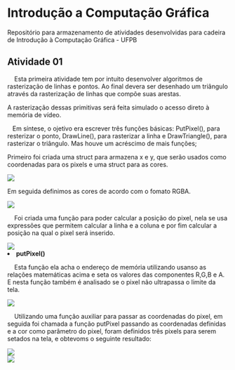 # Introdução a Computação Gráfica
Repositório para armazenamento de atividades desenvolvidas para cadeira de Introdução à Computação Gráfica - UFPB


<h2>Atividade 01 </h2>
<p>&nbsp&nbsp&nbsp Esta primeira atividade tem por intuito desenvolver algoritmos de rasterização de linhas e pontos. Ao final devera ser desenhado um triângulo através da rasterização de linhas que compõe suas arestas.</p>
<p>A rasterização dessas primitivas será feita simulado o acesso direto à memória de vídeo.</p>
<p>&nbsp&nbsp&nbspEm síntese, o ojetivo era escrever três funções básicas: PutPixel(), para resterizar o ponto, DrawLine(), para rasterizar a linha e DrawTriangle(), para rasterizar o triângulo. Mas houve um acréscimo de mais funções;</p>
<p>Primeiro foi criada uma struct para armazena x e y, que serão usados como coordenadas para os pixels e uma struct para as cores.</p>
<img src = "https://github.com/LukasHenrique/Introducao_a_Computcao_Grafica-2019.4/blob/master/img/CoordenadasCores.png">

<p>Em seguida definimos as cores de acordo com o fomato RGBA.</p>
<img src = "https://github.com/LukasHenrique/Introducao_a_Computcao_Grafica-2019.4/blob/master/img/Cores.png">

<p>&nbsp&nbsp&nbsp Foi criada uma função para poder calcular a posição do pixel, nela se usa expressões que permitem calcular a linha e a coluna e por fim calcular a posição na qual o pixel será inserido.</p>
<img src = "https://github.com/LukasHenrique/Introducao_a_Computcao_Grafica-2019.4/blob/master/img/Posicao.png">

<li><b>putPixel()</b></li>
<p>&nbsp&nbsp&nbsp Esta função ela acha o endereço de memória utilizando usanso as relações matemáticas acima e seta os valores das componentes R,G,B e A. E nesta função também é analisado se o pixel não ultrapassa o limite da tela.</p>
<img src = "https://github.com/LukasHenrique/Introducao_a_Computcao_Grafica-2019.4/blob/master/img/putPixel.png">

<p>&nbsp&nbsp&nbsp Utilizando uma função auxiliar para passar as coordenadas do pixel, em seguida foi chamada a função putPixel passando as coordenadas definidas e a cor como parâmetro do pixel, foram definidos três pixels para serem setados na tela, e obtevoms o seguinte resultado:</p>

<div class = "row">
  <div class = "coluna">
    <img src = "https://github.com/LukasHenrique/Introducao_a_Computcao_Grafica-2019.4/blob/master/img/printPixel.png" style = "with:100%">
  </div>
  <div class = "coluna">
    <img src = "https://github.com/LukasHenrique/Introducao_a_Computcao_Grafica-2019.4/blob/master/img/Pixels.png" style = "with:100%">
  </div>
</div>

